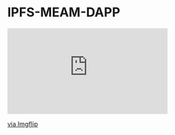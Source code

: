 # IPFS-MEAM-DAPP

<div style="width:360px;max-width:100%;"><div style="height:0;padding-bottom:53.61%;position:relative;"><iframe width="360" height="193" style="position:absolute;top:0;left:0;width:100%;height:100%;" frameBorder="0" src="https://imgflip.com/embed/5urh9u"></iframe></div><p><a href="https://imgflip.com/gif/5urh9u">via Imgflip</a></p></div>
